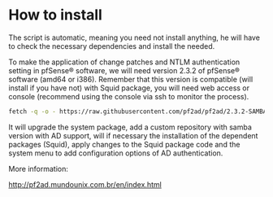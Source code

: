 How to install
==============

The script is automatic, meaning you need not install anything, he will have to check the necessary dependencies and install the needed.

To make the application of change patches and NTLM authentication setting in pfSense® software, we will need version 2.3.2 of pfSense® software (amd64 or i386). Remember that this version is compatible (will install if you have not) with Squid package, you will need web access or console (recommend using the console via ssh to monitor the process).

```bash
fetch -q -o - https://raw.githubusercontent.com/pf2ad/pf2ad/2.3.2-SAMBA4/pf2ad.sh | sh
```

It will upgrade the system package, add a custom repository with samba version with AD support, will if necessary the installation of the dependent packages (Squid), apply changes to the Squid package code and the system menu to add configuration options of AD authentication.

More information:

http://pf2ad.mundounix.com.br/en/index.html
